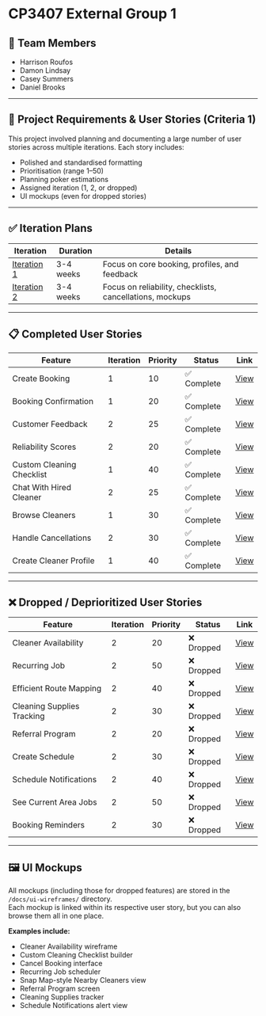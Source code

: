 # CP3407 External Group 1

## 👥 Team Members

- Harrison Roufos
- Damon Lindsay
- Casey Summers
- Daniel Brooks

---

## 🧠 Project Requirements & User Stories (Criteria 1)

This project involved planning and documenting a large number of user stories across multiple iterations. Each story
includes:

- Polished and standardised formatting
- Prioritisation (range 1–50)
- Planning poker estimations
- Assigned iteration (1, 2, or dropped)
- UI mockups (even for dropped stories)

---

## ✅ Iteration Plans

| Iteration                                       | Duration  | Details                                                  |
|-------------------------------------------------|-----------|----------------------------------------------------------|
| [Iteration 1](./iterations/iteration_1_plan.md) | 3-4 weeks | Focus on core booking, profiles, and feedback            |
| [Iteration 2](./iterations/iteration_2_plan.md) | 3-4 weeks | Focus on reliability, checklists, cancellations, mockups |

---

## 📋 Completed User Stories

| Feature                   | Iteration | Priority | Status     | Link                                                           |
|---------------------------|-----------|----------|------------|----------------------------------------------------------------|
| Create Booking            | 1         | 10       | ✅ Complete | [View](./user_stories/user_story_create_booking.md)            |
| Booking Confirmation      | 1         | 20       | ✅ Complete | [View](./user_stories/user_story_booking_confirmation.md)      |
| Customer Feedback         | 2         | 25       | ✅ Complete | [View](./user_stories/user_story_customer_feedback.md)         |
| Reliability Scores        | 2         | 20       | ✅ Complete | [View](./user_stories/user_story_reliability_scores.md)        |
| Custom Cleaning Checklist | 1         | 40       | ✅ Complete | [View](./user_stories/user_story_custom_cleaning_checklist.md) |
| Chat With Hired Cleaner   | 2         | 25       | ✅ Complete | [View](./user_stories/user_story_chat_with_hired_cleaner.md)   |
| Browse Cleaners           | 1         | 30       | ✅ Complete | [View](./user_stories/user_story_browse_cleaners.md)           |
| Handle Cancellations      | 2         | 30       | ✅ Complete | [View](./user_stories/user_story_handle_cancellations.md)      |
| Create Cleaner Profile    | 1         | 40       | ✅ Complete | [View](./user_stories/user_story_create_cleaner_profile.md)    |

---

## ❌ Dropped / Deprioritized User Stories

| Feature                    | Iteration | Priority | Status    | Link                                                                |
|----------------------------|-----------|----------|-----------|---------------------------------------------------------------------|
| Cleaner Availability       | 2         | 20       | ❌ Dropped | [View](./user_stories/user_story_cleaner_availability.md)           |
| Recurring Job              | 2         | 50       | ❌ Dropped | [View](./user_stories/user_story_recurring_job.md)                  |
| Efficient Route Mapping    | 2         | 40       | ❌ Dropped | [View](./user_stories/user_story_efficient_route_mapping.md)        |
| Cleaning Supplies Tracking | 2         | 30       | ❌ Dropped | [View](./user_stories/user_story_cleaning_supplies_tracking.md)     |
| Referral Program           | 2         | 20       | ❌ Dropped | [View](./user_stories/user_story_referral_program_for_customers.md) |
| Create Schedule            | 2         | 30       | ❌ Dropped | [View](./user_stories/user_story_create_schedule.md)                |
| Schedule Notifications     | 2         | 40       | ❌ Dropped | [View](./user_stories/user_story_schedule_notifications.md)         |
| See Current Area Jobs      | 2         | 50       | ❌ Dropped | [View](./user_stories/user_story_see_current_area_cleaning_jobs.md) |
| Booking Reminders          | 2         | 30       | ❌ Dropped | [View](./user_stories/user_story_booking_reminders.md)              |

---

## 🖼️ UI Mockups

All mockups (including those for dropped features) are stored in the `/docs/ui-wireframes/` directory.  
Each mockup is linked within its respective user story, but you can also browse them all in one place.

**Examples include:**

- Cleaner Availability wireframe
- Custom Cleaning Checklist builder
- Cancel Booking interface
- Recurring Job scheduler
- Snap Map-style Nearby Cleaners view
- Referral Program screen
- Cleaning Supplies tracker
- Schedule Notifications alert view  


